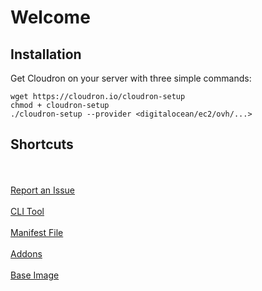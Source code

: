 # Welcome

## Installation

Get Cloudron on your server with three simple commands:
```
wget https://cloudron.io/cloudron-setup
chmod + cloudron-setup
./cloudron-setup --provider <digitalocean/ec2/ovh/...>
```

## Shortcuts

<div class="shortcuts">
<a href="https://git.cloudron.io/cloudron/box/issues" target="_blank">
    <br/><i class="fa fa-bug fa-3x"></i><br/>
    Report an Issue
</a><a href="/knowledge-base/CLI/">
    <br/><i class="fa fa-terminal fa-3x"></i><br/>
    CLI Tool
</a><a href="/references/manifest/">
    <br/><i class="fa fa-file-text-o fa-3x"></i><br/>
    Manifest File
</a><a href="/references/addons/">
    <br/><i class="fa fa-puzzle-piece fa-3x"></i><br/>
    Addons
</a><a href="/references/baseimage/">
    <br/><i class="fa fa-dot-circle-o fa-3x"></i><br/>
    Base Image
</a>
</div>
